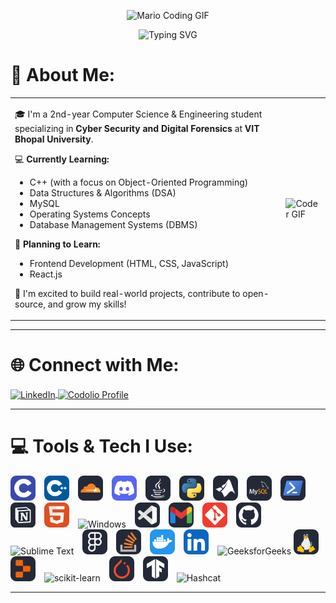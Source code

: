 <p align="center">
  <img src="https://cdn.artstation.com/p/assets/images/images/021/720/920/original/pixel-jeff-mario.gif?1572709433" alt="Mario Coding GIF" />
</p>

<p align="center">
  <img src="https://readme-typing-svg.herokuapp.com?font=Poppins&weight=500&size=25&pause=1000&width=435&lines=Hey+there+👋+I'm+Nihal!" alt="Typing SVG" />
</p>

# 💫 About Me:

<table>
  <tr>
    <td>

🎓 I'm a 2nd-year Computer Science & Engineering student specializing in **Cyber Security and Digital Forensics** at **VIT Bhopal University**.

💻 **Currently Learning:**  
- C++ (with a focus on Object-Oriented Programming)  
- Data Structures & Algorithms (DSA)  
- MySQL  
- Operating Systems Concepts  
- Database Management Systems (DBMS)

🌱 **Planning to Learn:**  
- Frontend Development (HTML, CSS, JavaScript)  
- React.js  

🚀 I'm excited to build real-world projects, contribute to open-source, and grow my skills!
  </td>
  <td>
    <img src="https://user-images.githubusercontent.com/74038190/235224431-e8c8c12e-6826-47f1-89fb-2ddad83b3abf.gif" width="300" alt="Coder GIF" />
  </td>
  </tr>
</table>

---

# 🌐 Connect with Me:

<a href="https://linkedin.com/in/nihal-somarajupalli-19219728a/" target="_blank" rel="noopener noreferrer">
  <img src="https://user-images.githubusercontent.com/74038190/235294012-0a55e343-37ad-4b0f-924f-c8431d9d2483.gif" alt="LinkedIn" width="40" style="vertical-align: middle;">
</a>

<a href="https://codolio.com/profile/nihal_somarajupalli" target="_blank" rel="noopener noreferrer">
  <img src="https://codolio-pt.vercel.app/codolio_assets/gif-owl-transparent.GIF" alt="Codolio Profile" width="40" style="vertical-align: middle;" />
</a>

---

# 💻 Tools & Tech I Use:

<p>
  <img src="https://raw.githubusercontent.com/tandpfun/skill-icons/65dea6c4eaca7da319e552c09f4cf5a9a8dab2c8/icons/C.svg" width="40" alt="C" style="margin-right:10px;" />
  <img src="https://raw.githubusercontent.com/tandpfun/skill-icons/65dea6c4eaca7da319e552c09f4cf5a9a8dab2c8/icons/CPP.svg" width="40" alt="C++" style="margin-right:10px;" />
  <img src="https://raw.githubusercontent.com/tandpfun/skill-icons/65dea6c4eaca7da319e552c09f4cf5a9a8dab2c8/icons/Cloudflare-Dark.svg" width="40" alt="Cloudflare" style="margin-right:10px;" />
  <img src="https://raw.githubusercontent.com/tandpfun/skill-icons/65dea6c4eaca7da319e552c09f4cf5a9a8dab2c8/icons/Discord.svg" width="40" alt="Discord" style="margin-right:10px;" />
  <img src="https://raw.githubusercontent.com/tandpfun/skill-icons/65dea6c4eaca7da319e552c09f4cf5a9a8dab2c8/icons/Java-Dark.svg" width="40" alt="Java" style="margin-right:10px;" />
  <img src="https://raw.githubusercontent.com/tandpfun/skill-icons/65dea6c4eaca7da319e552c09f4cf5a9a8dab2c8/icons/Python-Dark.svg" width="40" alt="Python" style="margin-right:10px;" />
  <img src="https://raw.githubusercontent.com/tandpfun/skill-icons/65dea6c4eaca7da319e552c09f4cf5a9a8dab2c8/icons/Matlab-Dark.svg" width="40" alt="Matlab" style="margin-right:10px;" />
  <img src="https://raw.githubusercontent.com/tandpfun/skill-icons/65dea6c4eaca7da319e552c09f4cf5a9a8dab2c8/icons/MySQL-Dark.svg" width="40" alt="MySQL" style="margin-right:10px;" />
  <img src="https://raw.githubusercontent.com/tandpfun/skill-icons/65dea6c4eaca7da319e552c09f4cf5a9a8dab2c8/icons/Powershell-Dark.svg" width="40" alt="Powershell" style="margin-right:10px;" />
  <img src="https://raw.githubusercontent.com/tandpfun/skill-icons/65dea6c4eaca7da319e552c09f4cf5a9a8dab2c8/icons/Notion-Dark.svg" width="40" alt="Notion" style="margin-right:10px;" />
  <img src="https://raw.githubusercontent.com/tandpfun/skill-icons/65dea6c4eaca7da319e552c09f4cf5a9a8dab2c8/icons/HTML.svg" width="40" alt="HTML5" style="margin-right:10px;" />
  <img src="https://raw.githubusercontent.com/tandpfun/skill-icons/65dea6c4eaca7da319e552c09f4cf5a9a8dab2c8/icons/Windows-Dark.svg" width="40" alt="Windows" style="margin-right:10px;" />
  <img src="https://raw.githubusercontent.com/tandpfun/skill-icons/65dea6c4eaca7da319e552c09f4cf5a9a8dab2c8/icons/VSCode-Dark.svg" width="40" alt="VSCode" style="margin-right:10px;" />
  <img src="https://raw.githubusercontent.com/tandpfun/skill-icons/65dea6c4eaca7da319e552c09f4cf5a9a8dab2c8/icons/Gmail-Dark.svg" width="40" alt="Gmail" style="margin-right:10px;" />
  <img src="https://raw.githubusercontent.com/tandpfun/skill-icons/65dea6c4eaca7da319e552c09f4cf5a9a8dab2c8/icons/Git.svg" width="40" alt="Git" style="margin-right:10px;" />
  <img src="https://raw.githubusercontent.com/tandpfun/skill-icons/65dea6c4eaca7da319e552c09f4cf5a9a8dab2c8/icons/Github-Dark.svg" width="40" alt="GitHub" style="margin-right:10px;" />
  <img src="https://raw.githubusercontent.com/tandpfun/skill-icons/65dea6c4eaca7da319e552c09f4cf5a9a8dab2c8/icons/Sublime-Dark.svg" width="40" alt="Sublime Text" style="margin-right:10px;" />
  <img src="https://raw.githubusercontent.com/tandpfun/skill-icons/65dea6c4eaca7da319e552c09f4cf5a9a8dab2c8/icons/Figma-Dark.svg" width="40" alt="Figma" style="margin-right:10px;" />
  <img src="https://raw.githubusercontent.com/tandpfun/skill-icons/65dea6c4eaca7da319e552c09f4cf5a9a8dab2c8/icons/StackOverflow-Dark.svg" width="40" alt="StackOverflow" style="margin-right:10px;" />
  <img src="https://raw.githubusercontent.com/tandpfun/skill-icons/65dea6c4eaca7da319e552c09f4cf5a9a8dab2c8/icons/Docker.svg" width="40" alt="Docker" style="margin-right:10px;" />
  <img src="https://raw.githubusercontent.com/tandpfun/skill-icons/65dea6c4eaca7da319e552c09f4cf5a9a8dab2c8/icons/LinkedIn.svg" width="40" alt="LinkedIn" style="margin-right:10px;" />
   <img src="https://miro.medium.com/v2/resize:fit:695/1*UnUo_KuVO3gVcrwPqiAzAg.png" alt="GeeksforGeeks" width="40" height="40" />
  <img src="https://raw.githubusercontent.com/tandpfun/skill-icons/65dea6c4eaca7da319e552c09f4cf5a9a8dab2c8/icons/Linux-Dark.svg" width="40" alt="Linux" style="margin-right:10px;" />
  <img src="https://raw.githubusercontent.com/tandpfun/skill-icons/65dea6c4eaca7da319e552c09f4cf5a9a8dab2c8/icons/Replit-Dark.svg" width="40" alt="Replit" style="margin-right:10px;" />
  <img src="https://raw.githubusercontent.com/tandpfun/skill-icons/65dea6c4eaca7da319e552c09f4cf5a9a8dab2c8/icons/ScikitLearn-Dark.svg" width="40" alt="scikit-learn" style="margin-right:10px;" />
  <img src="https://raw.githubusercontent.com/tandpfun/skill-icons/65dea6c4eaca7da319e552c09f4cf5a9a8dab2c8/icons/PyTorch-Dark.svg" width="40" alt="PyTorch" style="margin-right:10px;" />
  <img src="https://raw.githubusercontent.com/tandpfun/skill-icons/65dea6c4eaca7da319e552c09f4cf5a9a8dab2c8/icons/TensorFlow-Dark.svg" width="40" alt="TensorFlow" style="margin-right:10px;" />
  <img src="https://encrypted-tbn0.gstatic.com/images?q=tbn:ANd9GcRugKVxZtIh1SSbqxVN4jY2cMlGjRyeaxnYtA&s" width="40" alt="Hashcat" style="margin-right:10px;" />
 
 

</p>



---

<!-- Proudly created with GPRM ( https://gprm.itsvg.in ) -->
